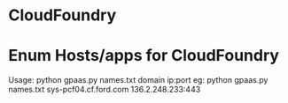 # CloudFoundry
# Enum Hosts/apps for CloudFoundry
Usage: python gpaas.py names.txt domain ip:port
eg: python gpaas.py names.txt sys-pcf04.cf.ford.com 136.2.248.233:443 

